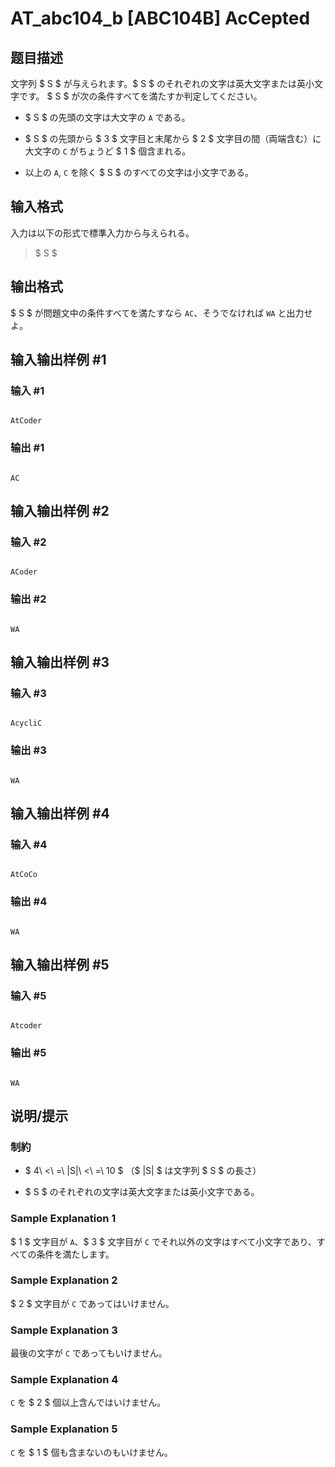 # AT_abc104_b [ABC104B] AcCepted

## 题目描述

[problemUrl]: https://atcoder.jp/contests/abc104/tasks/abc104_b

文字列 $ S $ が与えられます。$ S $ のそれぞれの文字は英大文字または英小文字です。 $ S $ が次の条件すべてを満たすか判定してください。

- $ S $ の先頭の文字は大文字の `A` である。
- $ S $ の先頭から $ 3 $ 文字目と末尾から $ 2 $ 文字目の間（両端含む）に大文字の `C` がちょうど $ 1 $ 個含まれる。
- 以上の `A`, `C` を除く $ S $ のすべての文字は小文字である。

## 输入格式

入力は以下の形式で標準入力から与えられる。

> $ S $

## 输出格式

$ S $ が問題文中の条件すべてを満たすなら `AC`、そうでなければ `WA` と出力せよ。

## 输入输出样例 #1

### 输入 #1

```
AtCoder
```

### 输出 #1

```
AC
```

## 输入输出样例 #2

### 输入 #2

```
ACoder
```

### 输出 #2

```
WA
```

## 输入输出样例 #3

### 输入 #3

```
AcycliC
```

### 输出 #3

```
WA
```

## 输入输出样例 #4

### 输入 #4

```
AtCoCo
```

### 输出 #4

```
WA
```

## 输入输出样例 #5

### 输入 #5

```
Atcoder
```

### 输出 #5

```
WA
```

## 说明/提示

### 制約

- $ 4\ <\ =\ |S|\ <\ =\ 10 $ （$ |S| $ は文字列 $ S $ の長さ）
- $ S $ のそれぞれの文字は英大文字または英小文字である。

### Sample Explanation 1

$ 1 $ 文字目が `A`、$ 3 $ 文字目が `C` でそれ以外の文字はすべて小文字であり、すべての条件を満たします。

### Sample Explanation 2

$ 2 $ 文字目が `C` であってはいけません。

### Sample Explanation 3

最後の文字が `C` であってもいけません。

### Sample Explanation 4

`C` を $ 2 $ 個以上含んではいけません。

### Sample Explanation 5

`C` を $ 1 $ 個も含まないのもいけません。